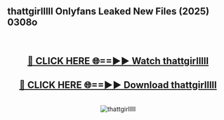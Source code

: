 <h2>thattgirlllll Onlyfans Leaked New Files (2025) 0308o</h2>
<br>
<div align="center">
<h2><a href="https://mediafiles.top/thattgirlllll&ref=git" rel="nofollow">🔴 CLICK HERE 🌐==►► Watch thattgirlllll</a></h2>
<h2><a href="https://mediafiles.top/thattgirlllll&ref=git" rel="nofollow">🔴 CLICK HERE 🌐==►► Download thattgirlllll</a></h2>
<br>
<a href="https://mediafiles.top/thattgirlllll&ref=git" rel="nofollow" data-target="animated-image.originalLink"><img src="https://i.ibb.co.com/xMMVF88/686577567.gif" alt="thattgirlllll" style="max-width: 100%; display: inline-block;" data-target="animated-image.originalImage"></a>
</div>
<br>
<br>